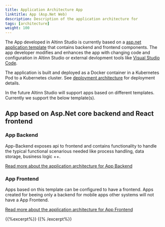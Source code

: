 ```yaml
---
title: Application Architecture App
linktitle: App (Asp.Net Web)
description: Description of the application architecture for 
tags: [architecture]
weight: 100
---
```


The App developed in Altinn Studio is currently based on a [asp.net application template](/teknologi/altinnstudio/solutions/altinn-apps/app/apptemplates/asp.net/) that contains
backend and frontend components. The app developer modifies and enhances the app
with changing code and configuration in Altinn Studio or external devlopment tools like [Visual Studio Code](https://code.visualstudio.com/). 

The application is built and deployed as a Docker container in a Kubernetes Pod to a Kubernetes cluster.
See [deployment architecture](/teknologi/altinnstudio/architecture/infrastructure/deployement/altinn-apps) for deployment details. 

In the future Altinn Studio will support apps based on different templates. Currently we support the below template(s).

## App based on Asp.Net core backend and React frontend

### App Backend
App-Backend exposes api to frontend and contains functionality to handle the typical functional scenarious 
needed like process handling, data storage, business logic ++.

[Read more about the application architecture for App Backend](app-backend)

### App Frontend
Apps based on this template can be configured to have a frontend. Apps created for beeing only a backend for mobile apps other systems will not have a
App Frontend. 

[Read more about the application architecture for App Frontend](app-frontend)


{{%excerpt%}}
<object data="/teknologi/altinnstudio/architecture/application/altinn-apps/app/app_application_architecture.svg" type="image/svg+xml" style="width: 100%; max-width: 1000px;"></object>
{{% /excerpt%}}